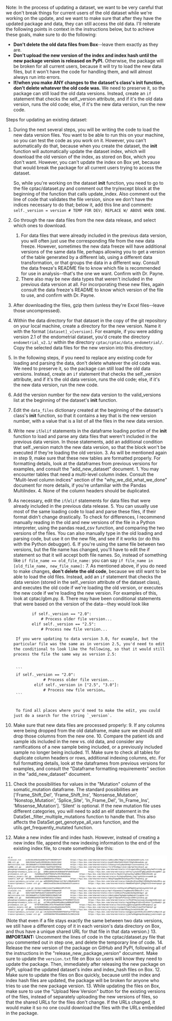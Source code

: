Note: In the process of updating a dataset, we want to be very careful that we don't break things for current users of the old dataset while we're working on the update, and we want to make sure that after they have the updated package and data, they can still access the old data. I'll reiterate the following points in context in the instructions below, but to achieve these goals, make sure to do the following:



*   **Don't delete the old data files from Box**--leave them exactly as they are.
*   **Don't upload the new version of the index and index hash until the new package version is released on PyPI.** Otherwise, the package will be broken for all current users, because it will try to load the new data files, but it won't have the code for handling them, and will almost always run into errors.
*   **If/when you make ANY changes to the dataset's class's __init__ function, don't delete whatever the old code was.** We need to preserve it, so the package can still load the old data versions. Instead, create an `if` statement that checks the self._version attribute, and if it's the old data version, runs the old code; else, if it's the new data version, run the new code.

Steps for updating an existing dataset:



1. During the next several steps, you will be writing the code to load the new data version files. You want to be able to run this on your machine, so you can test the code as you work on it. However, you can't automatically do that, because when you create the dataset, the __init__ function will automatically update the dataset index, which will download the old version of the index, as stored on Box, which you don't want. However, you can't update the index on Box yet, because that would break the package for all current users trying to access the dataset.

    So, while you're working on the dataset __init__ function, you need to go to the file cptac/dataset.py and comment out the try/except block at the beginning of the function that calls update_index. Also comment out the line of code that validates the file version, since we don't have the indices necessary to do that; below it, add this line and comment: `self._version = version # TEMP FOR DEV; REPLACE W/ ABOVE WHEN DONE`.

2. Go through the raw data files from the new data release, and select which ones to download.
    1. For data files that were already included in the previous data version, you will often just use the corresponding file from the new data freeze. However, sometimes the new data freeze will have additional versions of the same data file, perhaps allowing you to get a version of the table generated by a different lab, using a different data transformation, or that groups the data in a different way. Consult the data freeze's README file to know which file is recommended for use in analysis--that's the one we want. Confirm with Dr. Payne.
    2. There also may be new data types that weren't included in the previous data version at all. For incorporating these new files, again consult the data freeze's README to know which version of the file to use, and confirm with Dr. Payne.
3. After downloading the files, gzip them (unless they're Excel files--leave those uncompressed).
4. Within the data directory for that dataset in the copy of the git repository on your local machine, create a directory for the new version. Name it with the format `[dataset]_v[version]`. For example, if you were adding version 2.1 of the endometrial dataset, you'd create the directory `endometrial_v2.1/` within the directory `cptac/cptac/data_endometrial/`. Copy the selected data files for the new version into this directory.
5. In the following steps, if you need to replace any existing code for loading and parsing the data, don't delete whatever the old code was. We need to preserve it, so the package can still load the old data versions. Instead, create an `if` statement that checks the self._version attribute, and if it's the old data version, runs the old code; else, if it's the new data version, run the new code.
6. Add the version number for the new data version to the valid_versions list at the beginning of the dataset's __init__ function.
7. Edit the `data_files` dictionary created at the beginning of the dataset's class's __init__ function, so that it contains a key that is the new version number, with a value that is a list of all the files in the new data version.
8. Write new `if`/`elif` statements in the dataframe loading portion of the __init__ function to load and parse any data files that weren't included in the previous data version. In those statements, add an additional condition that self._version match the new data version, so that the block won't be executed if they're loading the old version.
    3. As will be mentioned again in step 9, make sure that these new tables are formatted properly. For formatting details, look at the dataframes from previous versions for examples, and consult the "add_new_dataset" document.
        1. You may encounter tables that need a multi-level column index. Consult the "Mulit-level column indices" section of the "why_we_did_what_we_done" document for more details, if you're unfamiliar with the Pandas MultiIndex.
    4. None of the column headers should be duplicated.
9. As necessary, edit the `if`/`elif` statements for data files that were already included in the previous data release. 
    5. You can usually use most of the same loading code to load and parse these files, if their format didn't change drastically. To check for differences, I recommend manually reading in the old and new versions of the file in a Python interpreter, using the pandas read_csv function, and comparing the two versions of the files. You can also manually type in the old loading and parsing code, but use it on the new file, and see if it works (or do this with the Python debugger).
    6. If you're using the same file between two versions, but the file name has changed, you'll have to edit the if statement so that it will accept both file names. So, instead of something like `if file_name == old_file_name:` you can say `if file_name in [old_file_name, new_file_name]:`
    7. As mentioned above, if you do need to make changes, **don't delete the old code**, because we still want to be able to load the old files. Instead, add an `if` statement that checks the data version (stored in the self._version attribute of the dataset class), and executes the old code if we're loading the old version, or executes the new code if we're loading the new version. For examples of this, look at cptac/gbm.py.
    8. There may have been conditional statements that were based on the version of the data--they would look like

    ```
            if self._version == "2.0":
                # Process older file version...
            elif self._version == "2.5":
                # Process new file version...
    ```


        If you were updating to data version 3.0, for example, but the particular file was the same as in version 2.5, you'd need to edit the conditional to look like the following, so that it would still process the file the same way as version 2.5:


        ```
        if self._version == "2.0":
                    # Process older file version...
                elif self._version in ["2.5", "3.0"]:
                    # Process new file version…
        ```


        To find all places where you'd need to make the edit, you could just do a search for the string `_version`.

10. Make sure that new data files are processed properly:
    9. If any columns were being dropped from the old dataframe, make sure we should still drop those columns from the new one.
    10. Compare the patient ids and sample ids included in the new vs. old data, and consider any ramifications of a new sample being included, or a previously included sample no longer being included.
    11. Make sure to check all tables for duplicate column headers or rows, additional indexing columns, etc. For full formatting details, look at the dataframes from previous versions for examples, and consult the "Dataframe formatting requirements" section in the "add_new_dataset" document. 
11. Check the possibilities for values in the "Mutation" column of the somatic_mutation dataframe. The standard possibilities are ['Frame_Shift_Del', 'Frame_Shift_Ins', 'Nonsense_Mutation', 'Nonstop_Mutation', 'Splice_Site', 'In_Frame_Del', 'In_Frame_Ins', 'Missense_Mutation']. 'Silent' is optional. If the new mutation file uses different categories, you will need to add an elif statement in the DataSet._filter_multiple_mutations function to handle that. This also affects the DataSet.get_genotype_all_vars function, and the utils.get_frequently_mutated function.
12. Make a new index file and index hash. However, instead of creating a new index file, append the new indexing information to the end of the existing index file, to create something like this:

![endo_multi_version_index](imgs/endo_multi_version_index.png)
 (Note that even if a file stays exactly the same between two data versions, we still have a different copy of it in each version's data directory on Box, and thus have a unique shared URL for that file in that data version.)
13. **IMPORTANT:** Uncomment the lines of code in the cptac/dataset.py file that you commented out in step one, and delete the temporary line of code.
14. Release the new version of the package on GitHub and PyPI, following all of the instructions in the "release_new_package_version" document. Make sure to update the `version.txt` file on Box so users will know they need to update the package. Then, immediately after releasing the new package on PyPI, upload the updated dataset's index and index_hash files on Box. 
    12. Make sure to update the files on Box quickly, because until the index and index hash files are updated, the package will be broken for anyone who tries to use the new package version. 
    13. While updating the files on Box, make sure to use the "Upload New Version" button for the existing versions of the files, instead of separately uploading the new versions of files, so that the shared URLs for the files don't change. If the URLs changed, it would make it so no one could download the files with the URLs embedded in the package.
